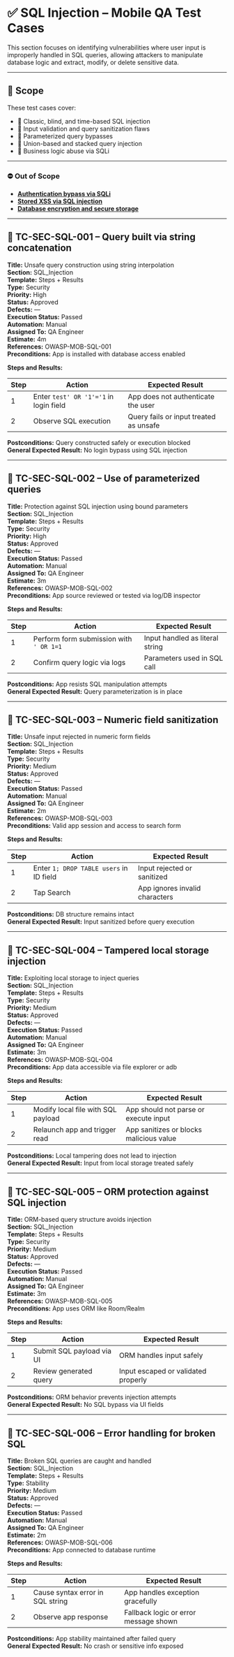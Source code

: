 # ✅ SQL Injection – Mobile QA Test Cases

This section focuses on identifying vulnerabilities where user input is improperly handled in SQL queries, allowing attackers to manipulate database logic and extract, modify, or delete sensitive data.

---

## 🎯 Scope

These test cases cover:

- 🧪 Classic, blind, and time-based SQL injection  
- 🧱 Input validation and query sanitization flaws  
- 🔄 Parameterized query bypasses  
- 🧵 Union-based and stacked query injection  
- 🧠 Business logic abuse via SQLi

---

### ⛔ Out of Scope

- [**Authentication bypass via SQLi**](Authentication_Bypass.md)  
- [**Stored XSS via SQL injection**](XSS_Testing.md)  
- [**Database encryption and secure storage**](Insecure_Data_Storage.md)

---

## 🔐 TC-SEC-SQL-001 – Query built via string concatenation

**Title:** Unsafe query construction using string interpolation  
**Section:** SQL_Injection  
**Template:** Steps + Results  
**Type:** Security  
**Priority:** High  
**Status:** Approved  
**Defects:** —  
**Execution Status:** Passed  
**Automation:** Manual  
**Assigned To:** QA Engineer  
**Estimate:** 4m  
**References:** OWASP-MOB-SQL-001  
**Preconditions:** App is installed with database access enabled

**Steps and Results:**

| Step | Action                           | Expected Result                              |
|------|----------------------------------|----------------------------------------------|
| 1    | Enter `test' OR '1'='1` in login field | App does not authenticate the user         |
| 2    | Observe SQL execution            | Query fails or input treated as unsafe       |

**Postconditions:** Query constructed safely or execution blocked  
**General Expected Result:** No login bypass using SQL injection

---

## 🔐 TC-SEC-SQL-002 – Use of parameterized queries

**Title:** Protection against SQL injection using bound parameters  
**Section:** SQL_Injection  
**Template:** Steps + Results  
**Type:** Security  
**Priority:** High  
**Status:** Approved  
**Defects:** —  
**Execution Status:** Passed  
**Automation:** Manual  
**Assigned To:** QA Engineer  
**Estimate:** 3m  
**References:** OWASP-MOB-SQL-002  
**Preconditions:** App source reviewed or tested via log/DB inspector

**Steps and Results:**

| Step | Action                                  | Expected Result                      |
|------|-----------------------------------------|--------------------------------------|
| 1    | Perform form submission with `' OR 1=1` | Input handled as literal string      |
| 2    | Confirm query logic via logs            | Parameters used in SQL call          |

**Postconditions:** App resists SQL manipulation attempts  
**General Expected Result:** Query parameterization is in place

---

## 🔐 TC-SEC-SQL-003 – Numeric field sanitization

**Title:** Unsafe input rejected in numeric form fields  
**Section:** SQL_Injection  
**Template:** Steps + Results  
**Type:** Security  
**Priority:** Medium  
**Status:** Approved  
**Defects:** —  
**Execution Status:** Passed  
**Automation:** Manual  
**Assigned To:** QA Engineer  
**Estimate:** 2m  
**References:** OWASP-MOB-SQL-003  
**Preconditions:** Valid app session and access to search form

**Steps and Results:**

| Step | Action                                   | Expected Result                         |
|------|------------------------------------------|-----------------------------------------|
| 1    | Enter `1; DROP TABLE users` in ID field | Input rejected or sanitized             |
| 2    | Tap Search                               | App ignores invalid characters          |

**Postconditions:** DB structure remains intact  
**General Expected Result:** Input sanitized before query execution

---

## 🔐 TC-SEC-SQL-004 – Tampered local storage injection

**Title:** Exploiting local storage to inject queries  
**Section:** SQL_Injection  
**Template:** Steps + Results  
**Type:** Security  
**Priority:** Medium  
**Status:** Approved  
**Defects:** —  
**Execution Status:** Passed  
**Automation:** Manual  
**Assigned To:** QA Engineer  
**Estimate:** 3m  
**References:** OWASP-MOB-SQL-004  
**Preconditions:** App data accessible via file explorer or adb

**Steps and Results:**

| Step | Action                                    | Expected Result                        |
|------|-------------------------------------------|----------------------------------------|
| 1    | Modify local file with SQL payload        | App should not parse or execute input |
| 2    | Relaunch app and trigger read             | App sanitizes or blocks malicious value|

**Postconditions:** Local tampering does not lead to injection  
**General Expected Result:** Input from local storage treated safely

---

## 🔐 TC-SEC-SQL-005 – ORM protection against SQL injection

**Title:** ORM-based query structure avoids injection  
**Section:** SQL_Injection  
**Template:** Steps + Results  
**Type:** Security  
**Priority:** Medium  
**Status:** Approved  
**Defects:** —  
**Execution Status:** Passed  
**Automation:** Manual  
**Assigned To:** QA Engineer  
**Estimate:** 3m  
**References:** OWASP-MOB-SQL-005  
**Preconditions:** App uses ORM like Room/Realm

**Steps and Results:**

| Step | Action                        | Expected Result                      |
|------|-------------------------------|--------------------------------------|
| 1    | Submit SQL payload via UI     | ORM handles input safely             |
| 2    | Review generated query        | Input escaped or validated properly  |

**Postconditions:** ORM behavior prevents injection attempts  
**General Expected Result:** No SQL bypass via UI fields

---

## 🔐 TC-SEC-SQL-006 – Error handling for broken SQL

**Title:** Broken SQL queries are caught and handled  
**Section:** SQL_Injection  
**Template:** Steps + Results  
**Type:** Stability  
**Priority:** Medium  
**Status:** Approved  
**Defects:** —  
**Execution Status:** Passed  
**Automation:** Manual  
**Assigned To:** QA Engineer  
**Estimate:** 2m  
**References:** OWASP-MOB-SQL-006  
**Preconditions:** App connected to database runtime

**Steps and Results:**

| Step | Action                             | Expected Result                        |
|------|------------------------------------|----------------------------------------|
| 1    | Cause syntax error in SQL string   | App handles exception gracefully       |
| 2    | Observe app response               | Fallback logic or error message shown  |

**Postconditions:** App stability maintained after failed query  
**General Expected Result:** No crash or sensitive info exposed